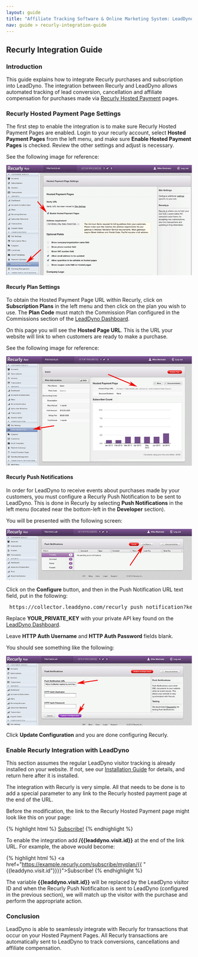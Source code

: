 ```yaml
---
layout: guide
title: "Affiliate Tracking Software & Online Marketing System: LeadDyno"
nav: guide > recurly-integration-guide
---
```


## Recurly Integration Guide

### Introduction

This guide explains how to integrate Recurly purchases and subscription into LeadDyno. The integration
between Recurly and LeadDyno allows automated tracking of lead conversion, cancellation and affiliate compensation for purchases
made via [Recurly Hosted Payment](http://docs.recurly.com/hosted-payment-pages) pages.


### Recurly Hosted Payment Page Settings

The first step to enable the integration is to make sure Recurly Hosted Payment Pages are enabled. Login to your recurly
account, select **Hosted Payment Pages** from the left menu, and make sure **Enable Hosted Payment Pages** is checked.
Review the other settings and adjust is necessary.

See the following image for reference:


![Recurly Hosted Payment Pages Settings](/img/recurly_guide_hosted_payment_settings.png)


#### Recurly Plan Settings

To obtain the Hosted Payment Page URL within Recurly, click on **Subscription Plans** in the left menu and then click
on the plan you wish to use. The **Plan Code** must match the Commission Plan configured in the Commissions section of
the [LeadDyno Dashboard](https://app.leaddyno.com/plans).

On this page you will see the **Hosted Page URL**. This is the URL your website will link to when customers are ready
to make a purchase.

See the following image for reference:

![Recurly Plan Settings](/img/recurly_guide_plan_info.png)


#### Recurly Push Notifications

In order for LeadDyno to receive events about purchases made by your customers, you must configure a Recurly Push Notification
to be sent to LeadDyno. This is done in Recurly by selecting **Push Notifications** in the left menu (located near the bottom-left
in the **Developer** section).

You will be presented with the following screen:

![Recurly Push Notifications](/img/recurly_guide_push_notifications.png)

Click on the **Configure** button, and then in the Push Notification URL text field, put in the following:

<pre>
 https://collector.leaddyno.com/recurly_push_notification?key=YOUR_PRIVATE_KEY
</pre>

Replace **YOUR_PRIVATE_KEY** with your private API key found on the [LeadDyno Dashboard](https://app.leaddyno.com/settings/account).

Leave **HTTP Auth Username** and **HTTP Auth Password** fields blank.

You should see something like the following:

![Recurly Push Notifications Settings](/img/recurly_guide_push_settings.png)

Click **Update Configuration** and you are done configuring Recurly.


### Enable Recurly Integration with LeadDyno

This section assumes the regular LeadDyno visitor tracking is already installed on your website. If not, see our
[Installation Guide](/guide/installation.html) for details, and return here after it is installed.

The integration with Recurly is very simple. All that needs to be done is to add a special parameter to any link to
the Recurly hosted payment page at the end of the URL.

Before the modification, the link to the Recurly Hosted Payment page might look like this on your page:

{% highlight html %}
<a href="https://example.recurly.com/subscribe/myplan">Subscribe!</a>
{% endhighlight %}

To enable the integration add **/\{\{leaddyno.visit.id\}\}** at the end of the link URL. For example, the above would become:

{% highlight html %}
<a href="https://example.recurly.com/subscribe/myplan/{{ "{{leaddyno.visit.id"}}}}">Subscribe!</a>
{% endhighlight %}

The variable **\{\{leaddyno.visit.id\}\}** will be replaced by the LeadDyno visitor ID and when the Recurly Push Notificaiton
is sent to LeadDyno (configured in the previous section), we will match up the visitor with the purchase and perform
the appropriate action.


### Conclusion

LeadDyno is able to seamlessly integrate with Recurly for transactions that occur on your Hosted Payment Pages. All
Recurly transactions are automatically sent to LeadDyno to track conversions, cancellations and affiliate compensation.
